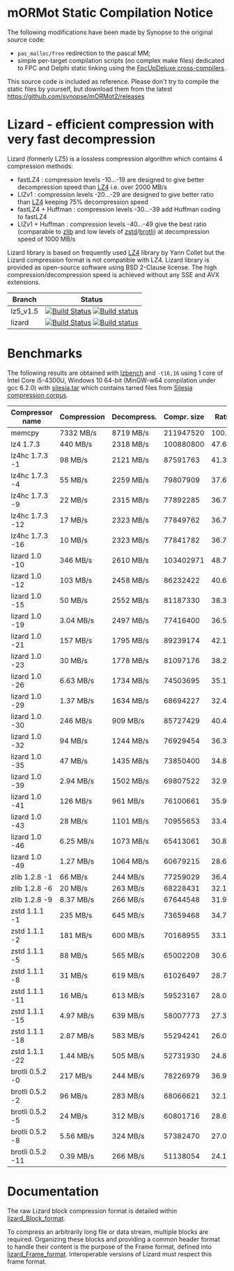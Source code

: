 
# mORMot Static Compilation Notice

The following modifications have been made by Synopse to the original source code:

- `pas_malloc/free` redirection to the pascal MM;
- simple per-target compilation scripts (no complex make files) dedicated to FPC and Delphi static linking using the [FpcUpDeluxe cross-compilers](https://github.com/LongDirtyAnimAlf/fpcupdeluxe/releases).

This source code is included as reference. Please don't try to compile the static files by yourself, but download them from the latest https://github.com/synopse/mORMot2/releases


# Lizard - efficient compression with very fast decompression

Lizard (formerly LZ5) is a lossless compression algorithm which contains 4 compression methods:
- fastLZ4 : compression levels -10...-19 are designed to give better decompression speed than [LZ4] i.e. over 2000 MB/s
- LIZv1 : compression levels -20...-29 are designed to give better ratio than [LZ4] keeping 75% decompression speed
- fastLZ4 + Huffman : compression levels -30...-39 add Huffman coding to fastLZ4
- LIZv1 + Huffman : compression levels -40...-49 give the best ratio (comparable to [zlib] and low levels of [zstd]/[brotli]) at decompression speed of 1000 MB/s 

Lizard library is based on frequently used [LZ4] library by Yann Collet but the Lizard compression format is not compatible with LZ4.
Lizard library is provided as open-source software using BSD 2-Clause license.
The high compression/decompression speed is achieved without any SSE and AVX extensions.


|Branch      |Status   |
|------------|---------|
|lz5_v1.5    | [![Build Status][travis15Badge]][travisLink]    [![Build status][Appveyor15Badge]][AppveyorLink]     |
|lizard      | [![Build Status][travis20Badge]][travisLink]    [![Build status][Appveyor20Badge]][AppveyorLink]     |

[travis15Badge]: https://travis-ci.org/inikep/lizard.svg?branch=lz5_v1.5 "Continuous Integration test suite"
[travis20Badge]: https://travis-ci.org/inikep/lizard.svg?branch=lizard "Continuous Integration test suite"
[travisLink]: https://travis-ci.org/inikep/lizard
[Appveyor15Badge]: https://ci.appveyor.com/api/projects/status/cqw7emcuqge369p0/branch/lz5_v1.5?svg=true "Visual test suite"
[Appveyor20Badge]: https://ci.appveyor.com/api/projects/status/cqw7emcuqge369p0/branch/lizard?svg=true "Visual test suite"
[AppveyorLink]: https://ci.appveyor.com/project/inikep/lizard
[LZ4]: https://github.com/lz4/lz4
[zlib]: https://github.com/madler/zlib
[zstd]: https://github.com/facebook/zstd
[brotli]: https://github.com/google/brotli


# Benchmarks

The following results are obtained with [lzbench](https://github.com/inikep/lzbench) and `-t16,16`
using 1 core of Intel Core i5-4300U, Windows 10 64-bit (MinGW-w64 compilation under gcc 6.2.0)
with [silesia.tar] which contains tarred files from [Silesia compression corpus](http://sun.aei.polsl.pl/~sdeor/index.php?page=silesia).

| Compressor name         | Compression| Decompress.| Compr. size | Ratio |
| ---------------         | -----------| -----------| ----------- | ----- |
| memcpy                  |  7332 MB/s |  8719 MB/s |   211947520 |100.00 |
| lz4 1.7.3               |   440 MB/s |  2318 MB/s |   100880800 | 47.60 |
| lz4hc 1.7.3 -1          |    98 MB/s |  2121 MB/s |    87591763 | 41.33 |
| lz4hc 1.7.3 -4          |    55 MB/s |  2259 MB/s |    79807909 | 37.65 |
| lz4hc 1.7.3 -9          |    22 MB/s |  2315 MB/s |    77892285 | 36.75 |
| lz4hc 1.7.3 -12         |    17 MB/s |  2323 MB/s |    77849762 | 36.73 |
| lz4hc 1.7.3 -16         |    10 MB/s |  2323 MB/s |    77841782 | 36.73 |
| lizard 1.0 -10          |   346 MB/s |  2610 MB/s |   103402971 | 48.79 |
| lizard 1.0 -12          |   103 MB/s |  2458 MB/s |    86232422 | 40.69 |
| lizard 1.0 -15          |    50 MB/s |  2552 MB/s |    81187330 | 38.31 |
| lizard 1.0 -19          |  3.04 MB/s |  2497 MB/s |    77416400 | 36.53 |
| lizard 1.0 -21          |   157 MB/s |  1795 MB/s |    89239174 | 42.10 |
| lizard 1.0 -23          |    30 MB/s |  1778 MB/s |    81097176 | 38.26 |
| lizard 1.0 -26          |  6.63 MB/s |  1734 MB/s |    74503695 | 35.15 |
| lizard 1.0 -29          |  1.37 MB/s |  1634 MB/s |    68694227 | 32.41 |
| lizard 1.0 -30          |   246 MB/s |   909 MB/s |    85727429 | 40.45 |
| lizard 1.0 -32          |    94 MB/s |  1244 MB/s |    76929454 | 36.30 |
| lizard 1.0 -35          |    47 MB/s |  1435 MB/s |    73850400 | 34.84 |
| lizard 1.0 -39          |  2.94 MB/s |  1502 MB/s |    69807522 | 32.94 |
| lizard 1.0 -41          |   126 MB/s |   961 MB/s |    76100661 | 35.91 |
| lizard 1.0 -43          |    28 MB/s |  1101 MB/s |    70955653 | 33.48 |
| lizard 1.0 -46          |  6.25 MB/s |  1073 MB/s |    65413061 | 30.86 |
| lizard 1.0 -49          |  1.27 MB/s |  1064 MB/s |    60679215 | 28.63 |
| zlib 1.2.8 -1           |    66 MB/s |   244 MB/s |    77259029 | 36.45 |
| zlib 1.2.8 -6           |    20 MB/s |   263 MB/s |    68228431 | 32.19 |
| zlib 1.2.8 -9           |  8.37 MB/s |   266 MB/s |    67644548 | 31.92 |
| zstd 1.1.1 -1           |   235 MB/s |   645 MB/s |    73659468 | 34.75 |
| zstd 1.1.1 -2           |   181 MB/s |   600 MB/s |    70168955 | 33.11 |
| zstd 1.1.1 -5           |    88 MB/s |   565 MB/s |    65002208 | 30.67 |
| zstd 1.1.1 -8           |    31 MB/s |   619 MB/s |    61026497 | 28.79 |
| zstd 1.1.1 -11          |    16 MB/s |   613 MB/s |    59523167 | 28.08 |
| zstd 1.1.1 -15          |  4.97 MB/s |   639 MB/s |    58007773 | 27.37 |
| zstd 1.1.1 -18          |  2.87 MB/s |   583 MB/s |    55294241 | 26.09 |
| zstd 1.1.1 -22          |  1.44 MB/s |   505 MB/s |    52731930 | 24.88 |
| brotli 0.5.2 -0         |   217 MB/s |   244 MB/s |    78226979 | 36.91 |
| brotli 0.5.2 -2         |    96 MB/s |   283 MB/s |    68066621 | 32.11 |
| brotli 0.5.2 -5         |    24 MB/s |   312 MB/s |    60801716 | 28.69 |
| brotli 0.5.2 -8         |  5.56 MB/s |   324 MB/s |    57382470 | 27.07 |
| brotli 0.5.2 -11        |  0.39 MB/s |   266 MB/s |    51138054 | 24.13 |

[silesia.tar]: https://drive.google.com/file/d/0BwX7dtyRLxThenZpYU9zLTZhR1k/view?usp=sharing


# Documentation

The raw Lizard block compression format is detailed within [lizard_Block_format].

To compress an arbitrarily long file or data stream, multiple blocks are required.
Organizing these blocks and providing a common header format to handle their content
is the purpose of the Frame format, defined into [lizard_Frame_format].
Interoperable versions of Lizard must respect this frame format.

[lizard_Block_format]: doc/lizard_Block_format.md
[lizard_Frame_format]: doc/lizard_Frame_format.md
